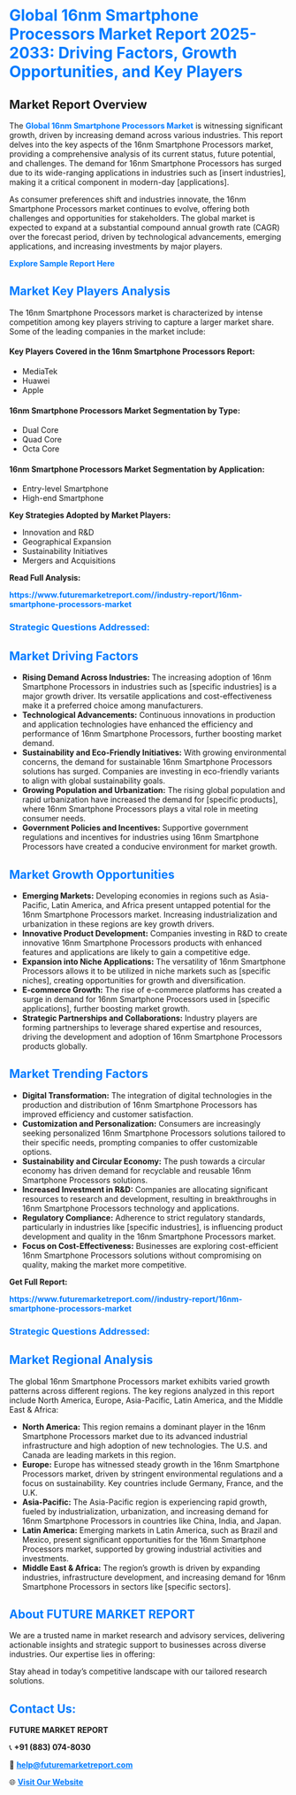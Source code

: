 <h1 style="color: #007BFF;">Global 16nm Smartphone Processors Market Report 2025-2033: Driving Factors, Growth Opportunities, and Key Players</h1>

<section id="overview">
<h2>Market Report Overview</h2>
<p>The <a href="https://www.futuremarketreport.com//industry-report/16nm-smartphone-processors-market" style="color: #007BFF; text-decoration: none;"><strong>Global 16nm Smartphone Processors Market</strong></a> is witnessing significant growth, driven by increasing demand across various industries. This report delves into the key aspects of the 16nm Smartphone Processors market, providing a comprehensive analysis of its current status, future potential, and challenges. The demand for 16nm Smartphone Processors has surged due to its wide-ranging applications in industries such as [insert industries], making it a critical component in modern-day [applications].</p>
<p>As consumer preferences shift and industries innovate, the 16nm Smartphone Processors market continues to evolve, offering both challenges and opportunities for stakeholders. The global market is expected to expand at a substantial compound annual growth rate (CAGR) over the forecast period, driven by technological advancements, emerging applications, and increasing investments by major players.</p>
</section>

<section id="overview">
<p><a href="https://www.futuremarketreport.com//request-sample/reportId=76387" style="color: #007BFF; text-decoration: none;"><strong>Explore Sample Report Here</strong></a></p>
</section>

<section id="key-players">
<h2 style="color: #007BFF;">Market Key Players Analysis</h2>
<p>The 16nm Smartphone Processors market is characterized by intense competition among key players striving to capture a larger market share. Some of the leading companies in the market include:</p>
<h4>Key Players Covered in the 16nm Smartphone Processors Report:</h4>
<ul><li>MediaTek</li><li>Huawei</li><li>Apple</li></ul>
<h4>16nm Smartphone Processors Market Segmentation by Type:</h4>
<ul><li>Dual Core</li><li>Quad Core</li><li>Octa Core</li></ul>

<h4>16nm Smartphone Processors Market Segmentation by Application:</h4>
<ul><li>Entry-level Smartphone</li><li>High-end Smartphone</li></ul>
<p><strong>Key Strategies Adopted by Market Players:</strong></p>
<ul>
<li>Innovation and R&D</li>
<li>Geographical Expansion</li>
<li>Sustainability Initiatives</li>
<li>Mergers and Acquisitions</li>
</ul>
</section>

<section>
<p><strong>Read Full Analysis: </strong></p><a href="https://www.futuremarketreport.com//industry-report/16nm-smartphone-processors-market" style="color: #007BFF; text-decoration: none;"><strong>https://www.futuremarketreport.com//industry-report/16nm-smartphone-processors-market</strong></a>
<h3 style="color: #007BFF;">Strategic Questions Addressed:</h3>
</section>

<section id="driving-factors">
<h2 style="color: #007BFF;">Market Driving Factors</h2>
<ul>
<li><strong>Rising Demand Across Industries:</strong> The increasing adoption of 16nm Smartphone Processors in industries such as [specific industries] is a major growth driver. Its versatile applications and cost-effectiveness make it a preferred choice among manufacturers.</li>
<li><strong>Technological Advancements:</strong> Continuous innovations in production and application technologies have enhanced the efficiency and performance of 16nm Smartphone Processors, further boosting market demand.</li>
<li><strong>Sustainability and Eco-Friendly Initiatives:</strong> With growing environmental concerns, the demand for sustainable 16nm Smartphone Processors solutions has surged. Companies are investing in eco-friendly variants to align with global sustainability goals.</li>
<li><strong>Growing Population and Urbanization:</strong> The rising global population and rapid urbanization have increased the demand for [specific products], where 16nm Smartphone Processors plays a vital role in meeting consumer needs.</li>
<li><strong>Government Policies and Incentives:</strong> Supportive government regulations and incentives for industries using 16nm Smartphone Processors have created a conducive environment for market growth.</li>
</ul>
</section>

<section id="growth-opportunities">
<h2 style="color: #007BFF;">Market Growth Opportunities</h2>
<ul>
<li><strong>Emerging Markets:</strong> Developing economies in regions such as Asia-Pacific, Latin America, and Africa present untapped potential for the 16nm Smartphone Processors market. Increasing industrialization and urbanization in these regions are key growth drivers.</li>
<li><strong>Innovative Product Development:</strong> Companies investing in R&D to create innovative 16nm Smartphone Processors products with enhanced features and applications are likely to gain a competitive edge.</li>
<li><strong>Expansion into Niche Applications:</strong> The versatility of 16nm Smartphone Processors allows it to be utilized in niche markets such as [specific niches], creating opportunities for growth and diversification.</li>
<li><strong>E-commerce Growth:</strong> The rise of e-commerce platforms has created a surge in demand for 16nm Smartphone Processors used in [specific applications], further boosting market growth.</li>
<li><strong>Strategic Partnerships and Collaborations:</strong> Industry players are forming partnerships to leverage shared expertise and resources, driving the development and adoption of 16nm Smartphone Processors products globally.</li>
</ul>
</section>

<section id="trending-factors">
<h2 style="color: #007BFF;">Market Trending Factors</h2>
<ul>
<li><strong>Digital Transformation:</strong> The integration of digital technologies in the production and distribution of 16nm Smartphone Processors has improved efficiency and customer satisfaction.</li>
<li><strong>Customization and Personalization:</strong> Consumers are increasingly seeking personalized 16nm Smartphone Processors solutions tailored to their specific needs, prompting companies to offer customizable options.</li>
<li><strong>Sustainability and Circular Economy:</strong> The push towards a circular economy has driven demand for recyclable and reusable 16nm Smartphone Processors solutions.</li>
<li><strong>Increased Investment in R&D:</strong> Companies are allocating significant resources to research and development, resulting in breakthroughs in 16nm Smartphone Processors technology and applications.</li>
<li><strong>Regulatory Compliance:</strong> Adherence to strict regulatory standards, particularly in industries like [specific industries], is influencing product development and quality in the 16nm Smartphone Processors market.</li>
<li><strong>Focus on Cost-Effectiveness:</strong> Businesses are exploring cost-efficient 16nm Smartphone Processors solutions without compromising on quality, making the market more competitive.</li>
</ul>
</section>

<section>
<p><strong>Get Full Report: </strong></p><a href="https://www.futuremarketreport.com//industry-report/16nm-smartphone-processors-market" style="color: #007BFF; text-decoration: none;"><strong>https://www.futuremarketreport.com//industry-report/16nm-smartphone-processors-market</strong></a>
<h3 style="color: #007BFF;">Strategic Questions Addressed:</h3>
</section>


<section id="regional-analysis">
<h2 style="color: #007BFF;">Market Regional Analysis</h2>
<p>The global 16nm Smartphone Processors market exhibits varied growth patterns across different regions. The key regions analyzed in this report include North America, Europe, Asia-Pacific, Latin America, and the Middle East & Africa:</p>
<ul>
<li><strong>North America:</strong> This region remains a dominant player in the 16nm Smartphone Processors market due to its advanced industrial infrastructure and high adoption of new technologies. The U.S. and Canada are leading markets in this region.</li>
<li><strong>Europe:</strong> Europe has witnessed steady growth in the 16nm Smartphone Processors market, driven by stringent environmental regulations and a focus on sustainability. Key countries include Germany, France, and the U.K.</li>
<li><strong>Asia-Pacific:</strong> The Asia-Pacific region is experiencing rapid growth, fueled by industrialization, urbanization, and increasing demand for 16nm Smartphone Processors in countries like China, India, and Japan.</li>
<li><strong>Latin America:</strong> Emerging markets in Latin America, such as Brazil and Mexico, present significant opportunities for the 16nm Smartphone Processors market, supported by growing industrial activities and investments.</li>
<li><strong>Middle East & Africa:</strong> The region’s growth is driven by expanding industries, infrastructure development, and increasing demand for 16nm Smartphone Processors in sectors like [specific sectors].</li>
</ul>
</section>

<footer>
<h2 style="color: #007BFF;">About FUTURE MARKET REPORT</h2>
<p>We are a trusted name in market research and advisory services, delivering actionable insights and strategic support to businesses across diverse industries. Our expertise lies in offering:</p>

<p>Stay ahead in today’s competitive landscape with our tailored research solutions.</p>

<h2 style="color: #007BFF;">Contact Us:</h2>
<p><strong>FUTURE MARKET REPORT</strong></p>
<p>📞 <strong>+91 (883) 074-8030</strong></p>
<p>📧 <strong><a href="mailto:help@futuremarketreport.com" style="color: #007BFF;">help@futuremarketreport.com</a></strong></p>
<p>🌐 <strong><a href="https://www.futuremarketreport.com/" style="color: #007BFF;">Visit Our Website</a></strong></p>
</footer>